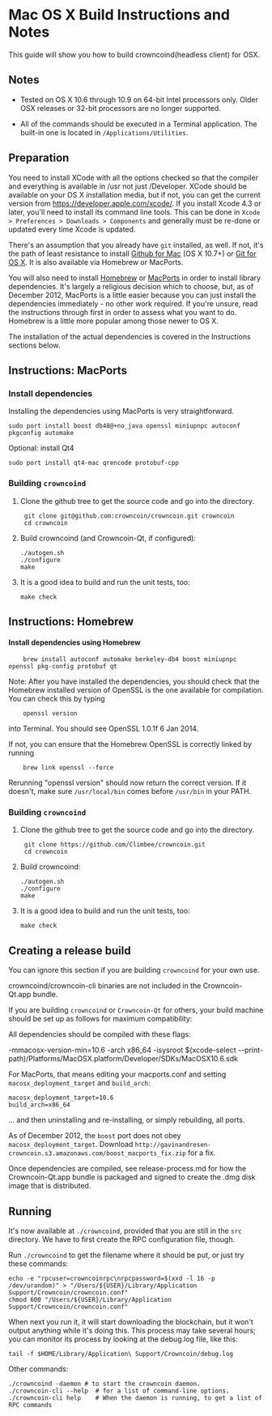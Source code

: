 Mac OS X Build Instructions and Notes
====================================
This guide will show you how to build crowncoind(headless client) for OSX.

Notes
-----

* Tested on OS X 10.6 through 10.9 on 64-bit Intel processors only.
Older OSX releases or 32-bit processors are no longer supported.

* All of the commands should be executed in a Terminal application. The
built-in one is located in `/Applications/Utilities`.

Preparation
-----------

You need to install XCode with all the options checked so that the compiler
and everything is available in /usr not just /Developer. XCode should be
available on your OS X installation media, but if not, you can get the
current version from https://developer.apple.com/xcode/. If you install
Xcode 4.3 or later, you'll need to install its command line tools. This can
be done in `Xcode > Preferences > Downloads > Components` and generally must
be re-done or updated every time Xcode is updated.

There's an assumption that you already have `git` installed, as well. If
not, it's the path of least resistance to install [Github for Mac](https://mac.github.com/)
(OS X 10.7+) or
[Git for OS X](https://code.google.com/p/git-osx-installer/). It is also
available via Homebrew or MacPorts.

You will also need to install [Homebrew](http://brew.sh)
or [MacPorts](https://www.macports.org/) in order to install library
dependencies. It's largely a religious decision which to choose, but, as of
December 2012, MacPorts is a little easier because you can just install the
dependencies immediately - no other work required. If you're unsure, read
the instructions through first in order to assess what you want to do.
Homebrew is a little more popular among those newer to OS X.

The installation of the actual dependencies is covered in the Instructions
sections below.

Instructions: MacPorts
----------------------

### Install dependencies

Installing the dependencies using MacPorts is very straightforward.

    sudo port install boost db48@+no_java openssl miniupnpc autoconf pkgconfig automake

Optional: install Qt4

    sudo port install qt4-mac qrencode protobuf-cpp

### Building `crowncoind`

1. Clone the github tree to get the source code and go into the directory.

        git clone git@github.com:crowncoin/crowncoin.git crowncoin
        cd crowncoin

2.  Build crowncoind (and Crowncoin-Qt, if configured):

        ./autogen.sh
        ./configure
        make

3.  It is a good idea to build and run the unit tests, too:

        make check

Instructions: Homebrew
----------------------

#### Install dependencies using Homebrew

        brew install autoconf automake berkeley-db4 boost miniupnpc openssl pkg-config protobuf qt

Note: After you have installed the dependencies, you should check that the Homebrew installed version of OpenSSL is the one available for compilation. You can check this by typing

        openssl version

into Terminal. You should see OpenSSL 1.0.1f 6 Jan 2014.

If not, you can ensure that the Homebrew OpenSSL is correctly linked by running

        brew link openssl --force

Rerunning "openssl version" should now return the correct version. If it
doesn't, make sure `/usr/local/bin` comes before `/usr/bin` in your
PATH. 

### Building `crowncoind`

1. Clone the github tree to get the source code and go into the directory.

        git clone https://github.com/Climbee/crowncoin.git
        cd crowncoin

2.  Build crowncoind:

        ./autogen.sh
        ./configure
        make

3.  It is a good idea to build and run the unit tests, too:

        make check

Creating a release build
------------------------
You can ignore this section if you are building `crowncoind` for your own use.

crowncoind/crowncoin-cli binaries are not included in the Crowncoin-Qt.app bundle.

If you are building `crowncoind` or `Crowncoin-Qt` for others, your build machine should be set up
as follows for maximum compatibility:

All dependencies should be compiled with these flags:

 -mmacosx-version-min=10.6
 -arch x86_64
 -isysroot $(xcode-select --print-path)/Platforms/MacOSX.platform/Developer/SDKs/MacOSX10.6.sdk

For MacPorts, that means editing your macports.conf and setting
`macosx_deployment_target` and `build_arch`:

    macosx_deployment_target=10.6
    build_arch=x86_64

... and then uninstalling and re-installing, or simply rebuilding, all ports.

As of December 2012, the `boost` port does not obey `macosx_deployment_target`.
Download `http://gavinandresen-crowncoin.s3.amazonaws.com/boost_macports_fix.zip`
for a fix.

Once dependencies are compiled, see release-process.md for how the Crowncoin-Qt.app
bundle is packaged and signed to create the .dmg disk image that is distributed.

Running
-------

It's now available at `./crowncoind`, provided that you are still in the `src`
directory. We have to first create the RPC configuration file, though.

Run `./crowncoind` to get the filename where it should be put, or just try these
commands:

    echo -e "rpcuser=crowncoinrpc\nrpcpassword=$(xxd -l 16 -p /dev/urandom)" > "/Users/${USER}/Library/Application Support/Crowncoin/crowncoin.conf"
    chmod 600 "/Users/${USER}/Library/Application Support/Crowncoin/crowncoin.conf"

When next you run it, it will start downloading the blockchain, but it won't
output anything while it's doing this. This process may take several hours;
you can monitor its process by looking at the debug.log file, like this:

    tail -f $HOME/Library/Application\ Support/Crowncoin/debug.log

Other commands:

    ./crowncoind -daemon # to start the crowncoin daemon.
    ./crowncoin-cli --help  # for a list of command-line options.
    ./crowncoin-cli help    # When the daemon is running, to get a list of RPC commands
